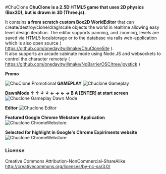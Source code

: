#ChuClone
**ChuClone is a 2.5D HTML5 game that uses 2D physics (Box2D), but is drawn in 3D (Three.js).**  
  
It contains **a from scratch custom Box2D WorldEditor** that can create/destroy/clone/drag/scale objects the world in realtime allowing easy level design iteration.
The editor supports panning, and zooming, levels are saved via HTML5 localstorage or to the database via rails web-application which is also open source ( https://github.com/onedayitwillmake/ChuCloneSite ).  
It also supports an arcade cabinate mode using Node.JS and websockets to control the character remotely ( https://github.com/onedayitwillmake/NoBarrierOSC/tree/joystick )

**Promo**

![ChuClone Promotional](http://farm7.staticflickr.com/6165/6266825111_7fe4f0921a_b.jpg "")
**GAMEPLAY**
![Chuclone Gameplay](http://farm8.staticflickr.com/7178/6833542150_46f860e689_b.jpg "")

**DawnMode ↑ ↑ ↓ ↓ ← → ← → B A [ENTER] at start screen**
![Chuclone Gameplay Dawn Mode](http://farm7.staticflickr.com/6090/6088316464_a97820fe20_b.jpg "")  

**Editor**
![Chuclone Editor](http://farm7.staticflickr.com/6011/5988991660_d7941334c2_b.jpg "")

**Featured Google Chrome Webstore Application**
![Chuclone ChromeWebstore](http://farm8.staticflickr.com/7181/6833508004_6ac3367f65_b.jpg "")

**Selected for highlight in Google's Chrome Expiriments website**
![Chuclone ChromeWebstore](http://farm8.staticflickr.com/7068/6833512520_c8a08106a1_b.jpg "")

### License
Creative Commons Attribution-NonCommercial-ShareAlike
http://creativecommons.org/licenses/by-nc-sa/3.0/